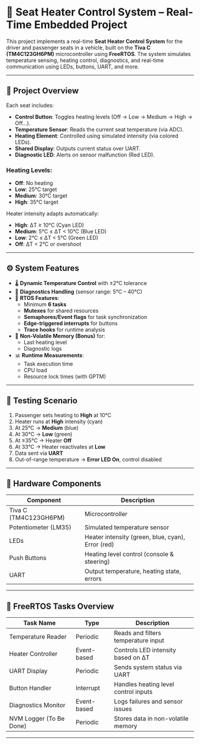 # 🚗 Seat Heater Control System – Real-Time Embedded Project

This project implements a real-time **Seat Heater Control System** for the driver and passenger seats in a vehicle, built on the **Tiva C (TM4C123GH6PM)** microcontroller using **FreeRTOS**. The system simulates temperature sensing, heating control, diagnostics, and real-time communication using LEDs, buttons, UART, and more.

---

## 🧩 Project Overview

Each seat includes:
- **Control Button**: Toggles heating levels (Off → Low → Medium → High → Off...).
- **Temperature Sensor**: Reads the current seat temperature (via ADC).
- **Heating Element**: Controlled using simulated intensity (via colored LEDs).
- **Shared Display**: Outputs current status over UART.
- **Diagnostic LED**: Alerts on sensor malfunction (Red LED).

### Heating Levels:
- **Off**: No heating
- **Low**: 25°C target
- **Medium**: 30°C target
- **High**: 35°C target

Heater intensity adapts automatically:
- **High**: ΔT ≥ 10°C (Cyan LED)
- **Medium**: 5°C ≤ ΔT < 10°C (Blue LED)
- **Low**: 2°C ≤ ΔT < 5°C (Green LED)
- **Off**: ΔT < 2°C or overshoot

---

## ⚙️ System Features

- 🌡️ **Dynamic Temperature Control** with ±2°C tolerance
- 🚨 **Diagnostics Handling** (sensor range: 5°C – 40°C)
- 🔐 **RTOS Features**:
  - Minimum **6 tasks**
  - **Mutexes** for shared resources
  - **Semaphores/Event flags** for task synchronization
  - **Edge-triggered interrupts** for buttons
  - **Trace hooks** for runtime analysis
- 💾 **Non-Volatile Memory (Bonus)** for:
  - Last heating level
  - Diagnostic logs
- 📊 **Runtime Measurements**:
  - Task execution time
  - CPU load
  - Resource lock times (with GPTM)

---

## 🧪 Testing Scenario

1. Passenger sets heating to **High** at 10°C
2. Heater runs at **High** intensity (cyan)
3. At 25°C → **Medium** (blue)
4. At 30°C → **Low** (green)
5. At ≥35°C → Heater **Off**
6. At 33°C → Heater reactivates at **Low**
7. Data sent via **UART**
8. Out-of-range temperature → **Error LED On**, control disabled

---

## 🔧 Hardware Components

| Component              | Description                             |
|------------------------|-----------------------------------------|
| Tiva C (TM4C123GH6PM)  | Microcontroller                         |
| Potentiometer (LM35)   | Simulated temperature sensor            |
| LEDs                   | Heater intensity (green, blue, cyan), Error (red) |
| Push Buttons           | Heating level control (console & steering) |
| UART                   | Output temperature, heating state, errors |

---

## 🧠 FreeRTOS Tasks Overview

| Task Name                | Type       | Description                              |
|--------------------------|------------|------------------------------------------|
| Temperature Reader       | Periodic   | Reads and filters temperature input      |
| Heater Controller        | Event-based| Controls LED intensity based on ΔT       |
| UART Display             | Periodic   | Sends system status via UART             |
| Button Handler           | Interrupt  | Handles heating level control inputs     |
| Diagnostics Monitor      | Event-based| Logs failures and sensor issues          |
| NVM Logger (To Be Done)  | Periodic   | Stores data in non-volatile memory       |

---

